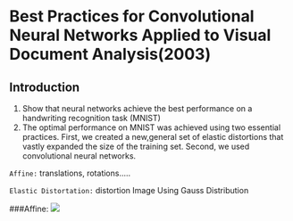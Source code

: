Best Practices for Convolutional Neural Networks
Applied to Visual Document Analysis(2003)
=======
Introduction
---------
1. Show that neural networks achieve the best performance on a handwriting recognition task (MNIST)
2. The optimal performance on MNIST was achieved using two essential practices. 
First, we created a new,general set of elastic distortions that vastly expanded the size of the training set. 
Second, we used convolutional neural networks.


`Affine:`
translations, rotations.....

`Elastic Distortation:`
distortion Image Using Gauss Distribution


###Affine:
![](https://github.com/FrankXu0808/Thesis_Reappearance-BestPracticeOfCNNinMnist/images/affine.png)  
